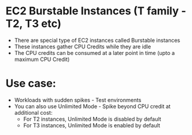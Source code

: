 
# EC2 Burstable Instances (T family - T2, T3 etc)
- There are special type of EC2 instances called Burstable instances
- These instances gather CPU Credits while they are idle
- The CPU credits can be consumed at a later point in time (upto a maximum CPU Credit)
# Use case: 
- Workloads with sudden spikes - Test environments
- You can also use Unlimited Mode - Spike beyond CPU credit at additional cost:
  - For T2 instances, Unlimited Mode is disabled by default
  - For T3 instances, Unlimited Mode is enabled by default